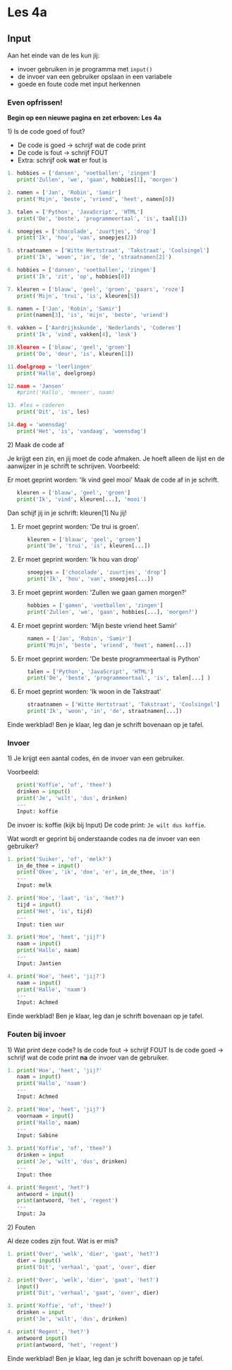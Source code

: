 # Les 4a

## Input

Aan het einde van de les kun jij:

* invoer gebruiken in je programma met `input()`
* de invoer van een gebruiker opslaan in een variabele
* goede en foute code met input herkennen

### Even opfrissen!

**Begin op een nieuwe pagina en zet erboven: Les 4a**

1\) Is de code goed of fout?

* De code is goed -&gt; schrijf wat de code print
* De code is fout -&gt; schrijf FOUT
* Extra: schrijf ook **wat** er fout is

```python
1. hobbies = ['dansen', 'voetballen', 'zingen']            
   print('Zullen', 'we', 'gaan', hobbies[1], 'morgen')
```

```python
2. namen = ['Jan', 'Robin', 'Samir']
   print('Mijn', 'beste', 'vriend', 'heet', namen[0])
```

```python
3. talen = ['Python', 'JavaScript', 'HTML']
   print('De', 'beste', 'programmeertaal', 'is', taal[1])
```

```python
4. snoepjes = ['chocolade', 'zuurtjes', 'drop']
   print('Ik', 'hou', 'van', snoepjes(2))
```

```python
5. straatnamen = ['Witte Hertstraat', 'Takstraat', 'Coolsingel']
   print('Ik', 'woon', 'in', 'de', 'straatnamen[2]')
```

```python
6. hobbies = ['dansen', 'voetballen', 'zingen']            
   print('Ik', 'zit', 'op', hobbies[0])
```

```python
7. kleuren = ['blauw', 'geel', 'groen', 'paars', 'roze']            
   print('Mijn', 'trui', 'is', kleuren[5])
```

```python
8. namen = ['Jan', 'Robin', 'Samir']
   print(namen[3], 'is', 'mijn', 'beste', 'vriend')
```

```python
9. vakken = ['Aardrijkskunde', 'Nederlands', 'Coderen']
   print('Ik', 'vind', vakken[4], 'leuk')
```

```python
10.kleuren = ['blauw', 'geel', 'groen']            
   print('De', 'deur', 'is', kleuren[1])
```

```python
11.doelgroep = 'leerlingen'
   print('Hallo', doelgroep)
```

```python
12.naam = 'Jansen'
   #print('Hallo', 'meneer', naam)
```

```python
13. #les = coderen              
   print('Dit', 'is', les)
```

```python
14.dag = 'woensdag'
   print('Het', 'is', 'vandaag', 'woensdag')
```

2\) Maak de code af

Je krijgt een zin, en jij moet de code afmaken. Je hoeft alleen de lijst en de aanwijzer in je schrift te schrijven. Voorbeeld:

Er moet geprint worden: 'Ik vind geel mooi' Maak de code af in je schrift.

```python
   kleuren = ['blauw', 'geel', 'groen']            
   print('Ik', 'vind', kleuren[...], 'mooi')
```

Dan schijf jij in je schrift: kleuren\[1\] Nu jij!

1. Er moet geprint worden: 'De trui is groen'.

   ```python
      kleuren = ['blauw', 'geel', 'groen']            
      print('De', 'trui', 'is', kleuren[...])
   ```

2. Er moet geprint worden: 'Ik hou van drop'

   ```python
      snoepjes = ['chocolade', 'zuurtjes', 'drop']
      print('Ik', 'hou', 'van', snoepjes[...])
   ```

3. Er moet geprint worden: 'Zullen we gaan gamen morgen?'

   ```python
      hobbies = ['gamen', 'voetballen', 'zingen']            
      print('Zullen', 'we', 'gaan', hobbies[...], 'morgen?')
   ```

4. Er moet geprint worden: 'Mijn beste vriend heet Samir'

   ```python
      namen = ['Jan', 'Robin', 'Samir']
      print('Mijn', 'beste', 'vriend', 'heet', namen[...])
   ```

5. Er moet geprint worden: 'De beste programmeertaal is Python'

   ```python
      talen = ['Python', 'JavaScript', 'HTML']
      print('De', 'beste', 'programmeertaal', 'is', talen[...] )
   ```

6. Er moet geprint worden: 'Ik woon in de Takstraat'

   ```python
      straatnamen = ['Witte Hertstraat', 'Takstraat', 'Coolsingel']
      print('Ik', 'woon', 'in', 'de', straatnamen[...])
   ```

Einde werkblad! Ben je klaar, leg dan je schrift bovenaan op je tafel.

### Invoer

1\) Je krijgt een aantal codes, én de invoer van een gebruiker.

Voorbeeld:

```python
   print('Koffie', 'of', 'thee?')
   drinken = input()
   print('Je', 'wilt', 'dus', drinken)
   ---
   Input: koffie
```

De invoer is: koffie \(kijk bij Input\) De code print: `Je wilt dus koffie`.

Wat wordt er geprint bij onderstaande codes na de invoer van een gebruiker?

```python
1. print('Suiker', 'of', 'melk?')
   in_de_thee = input()
   print('Okee', 'ik', 'doe', 'er', in_de_thee, 'in')
   ---
   Input: melk
```

```python
2. print('Hoe', 'laat', 'is', 'het?')
   tijd = input()
   print('Het', 'is', tijd)
   ---
   Input: tien uur
```

```python
3. print('Hoe', 'heet', 'jij?')
   naam = input()
   print('Hallo', naam)
   ---
   Input: Jantien
```

```python
4. print('Hoe', 'heet', 'jij?')
   naam = input()
   print('Hallo', 'naam')
   ---
   Input: Achmed
```

Einde werkblad! Ben je klaar, leg dan je schrift bovenaan op je tafel.

### Fouten bij invoer

1\) Wat print deze code? Is de code fout -&gt; schrijf FOUT Is de code goed -&gt; schrijf wat de code print **na** de invoer van de gebruiker.

```python
1. print('Hoe', 'heet', 'jij?'
   naam = input()
   print('Hallo', 'naam')
   ---
   Input: Achmed
```

```python
2. print('Hoe', 'heet', 'jij?')
   voornaam = input()
   print('Hallo', naam)
   ---
   Input: Sabine
```

```python
3. print('Koffie', 'of', 'thee?')
   drinken = input
   print('Je', 'wilt', 'dus', drinken)
   ---
   Input: thee
```

```python
4. print('Regent', 'het?')
   antwoord = input()
   print(antwoord, 'het', 'regent')
   ---
   Input: Ja
```

2\) Fouten

Al deze codes zijn fout. Wat is er mis?

```python
1. print('Over', 'welk', 'dier', 'gaat', 'het?')
   dier = input()
   print('Dit', 'verhaal', 'gaat', 'over', dier
```

```python
2. print('Over', 'welk', 'dier', 'gaat', 'het?')
   input()
   print('Dit', 'verhaal', 'gaat', 'over', dier)
```

```python
3. print('Koffie', 'of', 'thee?')
   drinken = input
   print('Je', 'wilt', 'dus', drinken)
```

```python
4. print('Regent', 'het?')
   antwoord input()
   print(antwoord, 'het', 'regent')
```

Einde werkblad! Ben je klaar, leg dan je schrift bovenaan op je tafel.

